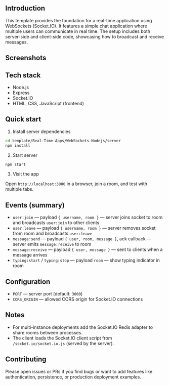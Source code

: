 ## Introduction
This template provides the foundation for a real-time application using WebSockets (Socket.IO). It features a simple chat application where multiple users can communicate in real time. The setup includes both server-side and client-side code, showcasing how to broadcast and receive messages.

## Screenshots



## Tech stack

- Node.js
- Express
- Socket.IO
- HTML, CSS, JavaScript (frontend)

## Quick start

1. Install server dependencies

```bash
cd template/Real-Time-Apps/WebSockets-Nodejs/server
npm install
```

2. Start server

```bash
npm start
```

3. Visit the app

Open `http://localhost:3000` in a browser, join a room, and test with multiple tabs.

## Events (summary)

- `user:join` — payload `{ username, room }` — server joins socket to room and broadcasts `user:join` to other clients
- `user:leave` — payload `{ username, room }` — server removes socket from room and broadcasts `user:leave`
- `message:send` — payload `{ user, room, message }`, ack callback — server emits `message:receive` to room
- `message:receive` — payload `{ user, message }` — sent to clients when a message arrives
- `typing:start` / `typing:stop` — payload `room` — show typing indicator in room

## Configuration

- `PORT` — server port (default: `3000`)
- `CORS_ORIGIN` — allowed CORS origin for Socket.IO connections

## Notes

- For multi-instance deployments add the Socket.IO Redis adapter to share rooms between processes.
- The client loads the Socket.IO client script from `/socket.io/socket.io.js` (served by the server).

## Contributing

Please open issues or PRs if you find bugs or want to add features like authentication, persistence, or production deployment examples.
